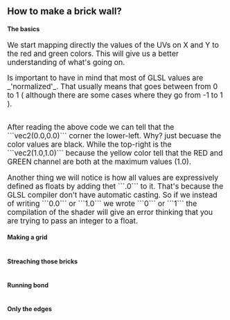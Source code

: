 <style>
    p {
        font-size: 120%;
    }
    canvas {
        border-radius: 10px;
    }

    pre code {
        width: 100%;
        font-size: 100%;
        border-radius: 5px;
    }
</style>

## How to make a brick wall?

#### The basics

<p>
We start mapping directly the values of the UVs on X and Y to the red and green colors. This will give us a better understanding of what's going on.
</p>

<p>
Is important to have in mind that most of GLSL values are _'normalized'_. That usually means that goes between from 0 to 1 ( although there are some cases where they go from -1 to 1 ).
</p>

<div style="position: absolute; right: 10px;">
    <canvas src="tutorial-brick/00.frag" style="width: 250px; height: 250px;"></canvas>
</div>
<div style="margin-right:15px">
<pre><code src="tutorial-brick/00.frag" class="glsl lineNumbers"></code></pre>
</div>

<p>
After reading the above code we can tell that the ```vec2(0.0,0.0)``` corner the lower-left. Why? just becuase the color values are black.
While the top-right is the ```vec2(1.0,1.0)``` because the yellow color tell that the RED and GREEN channel are both at the maximum values (1.0).
</p>

<p>
Another thing we will notice is how all values are expressively defined as floats by adding thet ```.0``` to it. That's because the GLSL compiler don't have automatic casting. So if we instead of writing ```0.0``` or ```1.0``` we wrote ```0``` or ```1``` the compilation of the shader will give an error thinking that you are trying to pass an integer to a float.  
</p>

#### Making a grid 

<div style="position: absolute; right: 10px;">
    <canvas src="tutorial-brick/01.frag" style="width: 250px; height: 250px;"></canvas>
</div>
<div style="margin-right:15px">
<pre><code src="tutorial-brick/01.frag" class="glsl lineNumbers"></code></pre>
</div>

#### Streaching those bricks

<div style="position: absolute; right: 10px;">
    <canvas src="tutorial-brick/02.frag" style="width: 250px; height: 250px;"></canvas>
</div>
<div style="margin-right:15px">
<pre><code src="tutorial-brick/02.frag" class="glsl lineNumbers"></code></pre>
</div>

#### Running bond

<div style="position: absolute; right: 10px;">
    <canvas src="tutorial-brick/03.frag" style="width: 250px; height: 250px;"></canvas>
</div>
<div style="margin-right:15px">
<pre><code src="tutorial-brick/03.frag" class="glsl lineNumbers"></code></pre>
</div>

#### Only the edges

<div style="position: absolute; right: 10px;">
    <canvas src="tutorial-brick/04.frag" style="width: 250px; height: 250px;"></canvas>
</div>
<div style="margin-right:15px">
<pre><code src="tutorial-brick/04.frag" class="glsl lineNumbers"></code></pre>
</div>


